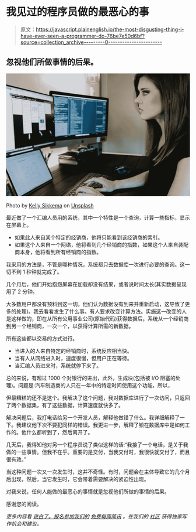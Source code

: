 # 我见过的程序员做的最恶心的事

> 原文：<https://javascript.plainenglish.io/the-most-disgusting-thing-i-have-ever-seen-a-programmer-do-76be7e50d6bf?source=collection_archive---------0----------------------->

## 忽视他们所做事情的后果。

![](img/ef40719e792382c3726a6c2cff9c9f06.png)

Photo by [Kelly Sikkema](https://unsplash.com/@kellysikkema?utm_source=medium&utm_medium=referral) on [Unsplash](https://unsplash.com?utm_source=medium&utm_medium=referral)

最近做了一个汇编人员用的系统，其中一个特性是一个查询，计算一些指标，显示在屏幕上。

*   如果此人来自某个特定的经销商，他将只能看到该经销商的索引。
*   如果这个人来自一个网络，他将看到几个经销商的指数，如果这个人来自装配商本身，他将看到所有经销商的指数。

我采用的方法是，不管是哪种情况，系统都只去数据库一次进行必要的查询。这一切不到 1 秒钟就完成了。

几个月后，他们开始抱怨屏幕在加载却没有结果，或者说时间太长(其实数据呈现用了 2 分钟。

大多数用户都没有预料到这一切。他们认为数据没有到来并重新启动，这导致了更多的处理)。我去看看发生了什么事。有人要求改变计算方法。实施这一改变的人是这样做的，即在从所有公用事业公司(原始代码)获得数据后，系统从一个经销商到另一个经销商，一次一个，以获得计算所需的新数据。

所有这些都以交易的方式进行。

*   当进入的人来自特定的经销商时，系统反应相当快。
*   当有人从网络进入时，速度很慢，但用户正在等待。
*   当汇编人员进来时，系统就停下来了。

总的来说，有超过 1000 个对银行的进出，此外，生成块(包括被 I/O 阻塞的处理)。问题是:汽车制造商的人只在一年中的特定时间使用这个功能，所以，

但最糟糕的还不是这个。我解决了这个问题，我对数据库进行了一次访问，只返回了两个数据集，有了这些数据，计算速度就快多了。

解决问题后，我打电话给另一个开发人员，解释他做错了什么。我详细解释了一下。我建议他下次不要犯同样的错误。我更进一步，解释了锁在数据库中是如何工作的。他什么都听到了，然后离开了。

几天后，我得知他对另一个程序员说了类似这样的话:“我接了一个电话，是关于我做的一些事情。但我不在乎。重要的是交付，当我交付时，我很快就交付了，而且很有效。”

当这种问题一次又一次发生时，这并不奇怪。有时，问题会在主体导致它的几个月后出现，然后，当它发生时，它会带着需要解决的紧迫性出现。

对我来说，任何人能做的最恶心的事情就是忽视他们所做的事情的后果。

感谢您的阅读。

*更多内容看* [*说白了。报名参加我们的*](http://plainenglish.io/) [*免费每周简讯*](http://newsletter.plainenglish.io/) *。在我们的* [*社区*](https://discord.gg/GtDtUAvyhW) *获得独家写作机会和建议。*